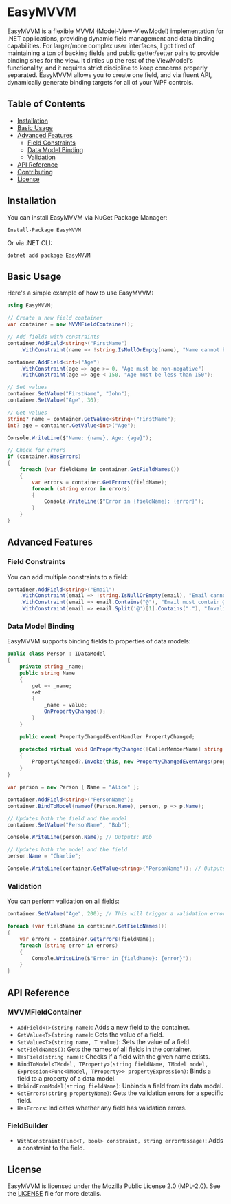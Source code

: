 # EasyMVVM

EasyMVVM is a flexible MVVM (Model-View-ViewModel) implementation for .NET applications, providing dynamic field management and data binding capabilities. For larger/more complex user interfaces, I got tired of maintaining a ton of backing fields and public getter/setter pairs to provide binding sites for the view. It dirties up the rest of the ViewModel's functionality, and it requires strict discipline to keep concerns properly separated. EasyMVVM allows you to create one field, and via fluent API, dynamically generate binding targets for all of your WPF controls. 
## Table of Contents

- [Installation](#installation)
- [Basic Usage](#basic-usage)
- [Advanced Features](#advanced-features)
  - [Field Constraints](#field-constraints)
  - [Data Model Binding](#data-model-binding)
  - [Validation](#validation)
- [API Reference](#api-reference)
- [Contributing](#contributing)
- [License](#license)

## Installation

You can install EasyMVVM via NuGet Package Manager:

```
Install-Package EasyMVVM
```

Or via .NET CLI:

```
dotnet add package EasyMVVM
```

## Basic Usage

Here's a simple example of how to use EasyMVVM:

```csharp
using EasyMVVM;

// Create a new field container
var container = new MVVMFieldContainer();

// Add fields with constraints
container.AddField<string>("FirstName")
    .WithConstraint(name => !string.IsNullOrEmpty(name), "Name cannot be empty");

container.AddField<int>("Age")
    .WithConstraint(age => age >= 0, "Age must be non-negative")
    .WithConstraint(age => age < 150, "Age must be less than 150");

// Set values
container.SetValue("FirstName", "John");
container.SetValue("Age", 30);

// Get values
string? name = container.GetValue<string>("FirstName");
int? age = container.GetValue<int>("Age");

Console.WriteLine($"Name: {name}, Age: {age}");

// Check for errors
if (container.HasErrors)
{
    foreach (var fieldName in container.GetFieldNames())
    {
        var errors = container.GetErrors(fieldName);
        foreach (string error in errors)
        {
            Console.WriteLine($"Error in {fieldName}: {error}");
        }
    }
}
```

## Advanced Features

### Field Constraints

You can add multiple constraints to a field:

```csharp
container.AddField<string>("Email")
    .WithConstraint(email => !string.IsNullOrEmpty(email), "Email cannot be empty")
    .WithConstraint(email => email.Contains("@"), "Email must contain @")
    .WithConstraint(email => email.Split('@')[1].Contains("."), "Invalid email domain");
```

### Data Model Binding

EasyMVVM supports binding fields to properties of data models:

```csharp
public class Person : IDataModel
{
    private string _name;
    public string Name
    {
        get => _name;
        set
        {
            _name = value;
            OnPropertyChanged();
        }
    }

    public event PropertyChangedEventHandler PropertyChanged;

    protected virtual void OnPropertyChanged([CallerMemberName] string propertyName = null)
    {
        PropertyChanged?.Invoke(this, new PropertyChangedEventArgs(propertyName));
    }
}

var person = new Person { Name = "Alice" };

container.AddField<string>("PersonName");
container.BindToModel(nameof(Person.Name), person, p => p.Name);

// Updates both the field and the model
container.SetValue("PersonName", "Bob");

Console.WriteLine(person.Name); // Outputs: Bob

// Updates both the model and the field
person.Name = "Charlie";

Console.WriteLine(container.GetValue<string>("PersonName")); // Outputs: Charlie
```

### Validation

You can perform validation on all fields:

```csharp
container.SetValue("Age", 200); // This will trigger a validation error

foreach (var fieldName in container.GetFieldNames())
{
    var errors = container.GetErrors(fieldName);
    foreach (string error in errors)
    {
        Console.WriteLine($"Error in {fieldName}: {error}");
    }
}
```

## API Reference

### MVVMFieldContainer

- `AddField<T>(string name)`: Adds a new field to the container.
- `GetValue<T>(string name)`: Gets the value of a field.
- `SetValue<T>(string name, T value)`: Sets the value of a field.
- `GetFieldNames()`: Gets the names of all fields in the container.
- `HasField(string name)`: Checks if a field with the given name exists.
- `BindToModel<TModel, TProperty>(string fieldName, TModel model, Expression<Func<TModel, TProperty>> propertyExpression)`: Binds a field to a property of a data model.
- `UnbindFromModel(string fieldName)`: Unbinds a field from its data model.
- `GetErrors(string propertyName)`: Gets the validation errors for a specific field.
- `HasErrors`: Indicates whether any field has validation errors.

### FieldBuilder<T>

- `WithConstraint(Func<T, bool> constraint, string errorMessage)`: Adds a constraint to the field.

## License

EasyMVVM is licensed under the Mozilla Public License 2.0 (MPL-2.0). See the [LICENSE](LICENSE.md) file for more details.

